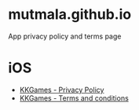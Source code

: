 # mutmala.github.io
App privacy policy and terms page

# iOS
- [KKGames - Privacy Policy](https://mutmala.github.io/games/kk_games_privacy_policy.html "Privacy Policy")
- [KKGames - Terms and conditions](https://mutmala.github.io/games/kk_games_terms_conditions.html "Terms and conditions")